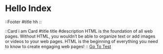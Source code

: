 # Hello Index
::Footer
#title
hh
::

::Card
 i am Card
#title
title 
#description
HTML is the foundation of all web pages. Without HTML, you wouldn’t be able to organize text or add images or videos to your web pages. HTML is the beginning of everything you need to know to create engaging web pages!
::
[Go To Test](/test)


